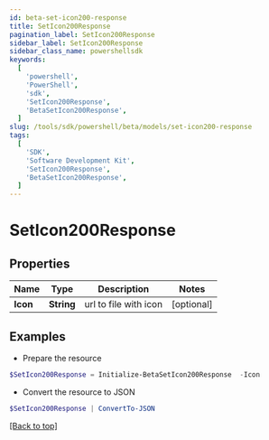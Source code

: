 ```yaml
---
id: beta-set-icon200-response
title: SetIcon200Response
pagination_label: SetIcon200Response
sidebar_label: SetIcon200Response
sidebar_class_name: powershellsdk
keywords:
  [
    'powershell',
    'PowerShell',
    'sdk',
    'SetIcon200Response',
    'BetaSetIcon200Response',
  ]
slug: /tools/sdk/powershell/beta/models/set-icon200-response
tags:
  [
    'SDK',
    'Software Development Kit',
    'SetIcon200Response',
    'BetaSetIcon200Response',
  ]
---
```


# SetIcon200Response

## Properties

| Name     | Type       | Description           | Notes      |
| -------- | ---------- | --------------------- | ---------- |
| **Icon** | **String** | url to file with icon | [optional] |

## Examples

- Prepare the resource

```powershell
$SetIcon200Response = Initialize-BetaSetIcon200Response  -Icon
```

- Convert the resource to JSON

```powershell
$SetIcon200Response | ConvertTo-JSON
```

[[Back to top]](#)
